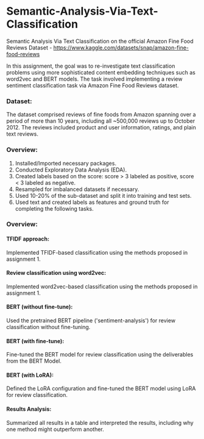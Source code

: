 # Semantic-Analysis-Via-Text-Classification
Semantic Analysis Via Text Classification on the official Amazon Fine Food Reviews Dataset   - https://www.kaggle.com/datasets/snap/amazon-fine-food-reviews


In this assignment, the goal was to re-investigate text classification problems using more sophisticated content embedding techniques such as word2vec and BERT models. The task involved implementing a review sentiment classification task via Amazon Fine Food Reviews dataset.

### Dataset:
The dataset comprised reviews of fine foods from Amazon spanning over a period of more than 10 years, including all ~500,000 reviews up to October 2012. The reviews included product and user information, ratings, and plain text reviews.

### Overview:
1. Installed/Imported necessary packages.
2. Conducted Exploratory Data Analysis (EDA).
3. Created labels based on the score: score > 3 labeled as positive, score < 3 labeled as negative.
4. Resampled for imbalanced datasets if necessary.
5. Used 10-20% of the sub-dataset and split it into training and test sets.
6. Used text and created labels as features and ground truth for completing the following tasks.

### Overview:

#### TFIDF approach:
Implemented TFIDF-based classification using the methods proposed in assignment 1.

#### Review classification using word2vec:
Implemented word2vec-based classification using the methods proposed in assignment 1.

#### BERT (without fine-tune):
Used the pretrained BERT pipeline ('sentiment-analysis') for review classification without fine-tuning.

#### BERT (with fine-tune):
Fine-tuned the BERT model for review classification using the deliverables from the BERT Model.

####  BERT (with LoRA):
Defined the LoRA configuration and fine-tuned the BERT model using LoRA for review classification.

#### Results Analysis:
Summarized all results in a table and interpreted the results, including why one method might outperform another.
